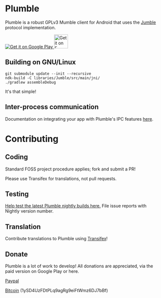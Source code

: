 Plumble
=======

Plumble is a robust GPLv3 Mumble client for Android that uses the [Jumble](https://github.com/Morlunk/Jumble) protocol implementation.

<a href="https://play.google.com/store/apps/details?id=com.morlunk.mumbleclient">
  <img alt="Get it on Google Play" src="https://developer.android.com/images/brand/en_generic_rgb_wo_45.png" />
</a>
<a href="https://f-droid.org/repository/browse/?fdid=com.morlunk.mumbleclient">
  <img alt="Get it on F-Droid" src="https://fsfe.org/campaigns/android/f-droid.png" width="45" />
</a>

Building on GNU/Linux
---------------------

    git submodule update --init --recursive
    ndk-build -C libraries/Jumble/src/main/jni/
    ./gradlew assembleDebug

It's that simple!

Inter-process communication
---------------------------

Documentation on integrating your app with Plumble's IPC features [here](https://github.com/Morlunk/Plumble/wiki/Inter-process-communication).

Contributing
============

Coding
------

Standard FOSS project procedure applies; fork and submit a PR!

Please use Transifex for translations, not pull requests.

Testing
-------

[Help test the latest Plumble nightly builds here.](https://www.morlunk.com/jenkins/) File issue reports with Nightly version number.

Translation
-----------

Contribute translations to Plumble using [Transifex](https://www.transifex.com/projects/p/plumble/)!

Donate
------

Plumble is a lot of work to develop! All donations are appreciated, via the paid version on Google Play or here.

[Paypal](https://www.paypal.com/cgi-bin/webscr?cmd=_s-xclick&hosted_button_id=ALTS7G56K2CGS)

[Bitcoin](bitcoin:1ySD4UzFDtPLq9agRg9eiFtWmz6DJ7bBf?label=Plumble%20Donations) (1ySD4UzFDtPLq9agRg9eiFtWmz6DJ7bBf)
